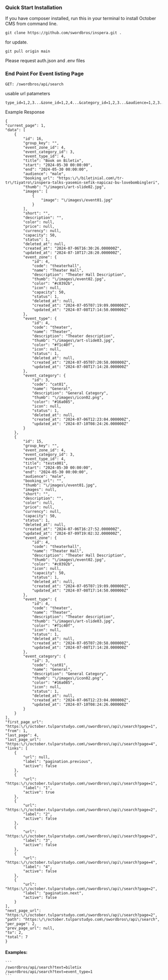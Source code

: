 ### Quick Start Installation

If you have composer installed, run this in your terminal to install October CMS from command line.

    git clone https://github.com/swordbros/inspera.git .

for update.

    git pull origin main

Please request auth.json and .env files

### End Point For Event listing Page
    GET: /swordbros/api/search

usable url patameters

    type_id=1,2,3...&zone_id=1,2,4...&category_id=1,2,3...&audience=1,2,3...&start=any_mysql_format_data&end=any_mysql_format_data&text=anytext&sort=sortable_field&dir=direction_asc_or_desc&page=1

Example Response

    {
    "current_page": 1,
    "data": [
        {
            "id": 16,
            "group_key": "",
            "event_zone_id": 4,
            "event_category_id": 3,
            "event_type_id": 4,
            "title": "Book on Biletix",
            "start": "2024-05-30 00:00:00",
            "end": "2024-05-30 00:00:00",
            "audience": "male",
            "booking_url": "https:\/\/biletinial.com\/tr-tr\/tiyatro\/inspera-talks-yasemin-sefik-napicaz-bu-lovebombingleri",
            "thumb": "\/images\/art-slide02.jpg",
            "images": [
                {
                    "image": "\/images\/event01.jpg"
                }
            ],
            "short": "",
            "description": "",
            "color": null,
            "price": null,
            "currency": null,
            "capacity": 50,
            "status": 1,
            "deleted_at": null,
            "created_at": "2024-07-06T16:30:26.000000Z",
            "updated_at": "2024-07-10T17:28:20.000000Z",
            "event_zone": {
                "id": 4,
                "code": "theaterhall",
                "name": "Theater Hall",
                "description": "Theater Hall Description",
                "thumb": "\/images\/event02.jpg",
                "color": "#c0392b",
                "icon": null,
                "capacity": 50,
                "status": 1,
                "deleted_at": null,
                "created_at": "2024-07-05T07:19:09.000000Z",
                "updated_at": "2024-07-08T17:14:50.000000Z"
            },
            "event_type": {
                "id": 4,
                "code": "theater",
                "name": "Theater",
                "description": "Theater description",
                "thumb": "\/images\/art-slide03.jpg",
                "color": "#f1c40f",
                "icon": null,
                "status": 1,
                "deleted_at": null,
                "created_at": "2024-07-05T07:20:58.000000Z",
                "updated_at": "2024-07-08T17:14:28.000000Z"
            },
            "event_category": {
                "id": 3,
                "code": "cat01",
                "name": "General",
                "description": "General Category",
                "thumb": "\/images\/icon02.png",
                "color": "#16a085",
                "icon": null,
                "status": 1,
                "deleted_at": null,
                "created_at": "2024-07-06T12:23:04.000000Z",
                "updated_at": "2024-07-10T08:24:26.000000Z"
            }
        },
        {
            "id": 15,
            "group_key": "",
            "event_zone_id": 4,
            "event_category_id": 3,
            "event_type_id": 4,
            "title": "testx001",
            "start": "2024-05-30 00:00:00",
            "end": "2024-05-30 00:00:00",
            "audience": "male",
            "booking_url": "",
            "thumb": "\/images\/event01.jpg",
            "images": null,
            "short": "",
            "description": "",
            "color": null,
            "price": null,
            "currency": null,
            "capacity": 50,
            "status": 1,
            "deleted_at": null,
            "created_at": "2024-07-06T16:27:52.000000Z",
            "updated_at": "2024-07-09T19:02:32.000000Z",
            "event_zone": {
                "id": 4,
                "code": "theaterhall",
                "name": "Theater Hall",
                "description": "Theater Hall Description",
                "thumb": "\/images\/event02.jpg",
                "color": "#c0392b",
                "icon": null,
                "capacity": 50,
                "status": 1,
                "deleted_at": null,
                "created_at": "2024-07-05T07:19:09.000000Z",
                "updated_at": "2024-07-08T17:14:50.000000Z"
            },
            "event_type": {
                "id": 4,
                "code": "theater",
                "name": "Theater",
                "description": "Theater description",
                "thumb": "\/images\/art-slide03.jpg",
                "color": "#f1c40f",
                "icon": null,
                "status": 1,
                "deleted_at": null,
                "created_at": "2024-07-05T07:20:58.000000Z",
                "updated_at": "2024-07-08T17:14:28.000000Z"
            },
            "event_category": {
                "id": 3,
                "code": "cat01",
                "name": "General",
                "description": "General Category",
                "thumb": "\/images\/icon02.png",
                "color": "#16a085",
                "icon": null,
                "status": 1,
                "deleted_at": null,
                "created_at": "2024-07-06T12:23:04.000000Z",
                "updated_at": "2024-07-10T08:24:26.000000Z"
            }
        }
    ],
    "first_page_url": "https:\/\/october.tulparstudyo.com\/swordbros\/api\/search?page=1",
    "from": 1,
    "last_page": 4,
    "last_page_url": "https:\/\/october.tulparstudyo.com\/swordbros\/api\/search?page=4",
    "links": [
        {
            "url": null,
            "label": "pagination.previous",
            "active": false
        },
        {
            "url": "https:\/\/october.tulparstudyo.com\/swordbros\/api\/search?page=1",
            "label": "1",
            "active": true
        },
        {
            "url": "https:\/\/october.tulparstudyo.com\/swordbros\/api\/search?page=2",
            "label": "2",
            "active": false
        },
        {
            "url": "https:\/\/october.tulparstudyo.com\/swordbros\/api\/search?page=3",
            "label": "3",
            "active": false
        },
        {
            "url": "https:\/\/october.tulparstudyo.com\/swordbros\/api\/search?page=4",
            "label": "4",
            "active": false
        },
        {
            "url": "https:\/\/october.tulparstudyo.com\/swordbros\/api\/search?page=2",
            "label": "pagination.next",
            "active": false
        }
    ],
    "next_page_url": "https:\/\/october.tulparstudyo.com\/swordbros\/api\/search?page=2",
    "path": "https:\/\/october.tulparstudyo.com\/swordbros\/api\/search",
    "per_page": 2,
    "prev_page_url": null,
    "to": 2,
    "total": 7
    }
#### Examples:
    ```
    /swordbros/api/search?text=biletix 
    /swordbros/api/search?text=event_type=1
    ```

